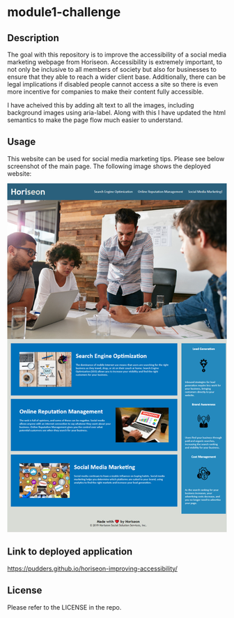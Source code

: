 # module1-challenge

## Description

The goal with this repository is to improve the accessibility of a social media marketing webpage from Horiseon. Accessibility is extremely important, to not only be inclusive to all members of society but also for businesses to ensure that they able to reach a wider client base. Additionally, there can be legal implications if disabled people cannot access a site so there is even more incentive for companies to make their content fully accessible. 

I have acheived this by adding alt text to all the images, including background images using aria-label. Along with this I have updated the html semantics to make the page flow much easier to understand.

## Usage

This website can be used for social media marketing tips. Please see below screenshot of the main page. The following image shows the deployed website:

<img src="https://github.com/pudders/horiseon-improving-accessibility/blob/main/assets/images/screenshot.png" alt="The Horiseon webpage includes a navigation bar, a header image, and cards with text and images at the bottom of the page.">    

## Link to deployed application

https://pudders.github.io/horiseon-improving-accessibility/ 

## License

Please refer to the LICENSE in the repo.

